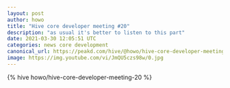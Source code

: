 ```yaml
---
layout: post
author: howo
title: "Hive core developer meeting #20"
description: "as usual it's better to listen to this part"
date: 2021-03-30 12:05:51 UTC
categories: news core development
canonical_url: https://peakd.com/hive/@howo/hive-core-developer-meeting-20
image: https://img.youtube.com/vi/JmQU5czs98w/0.jpg
---
```

{% hive howo/hive-core-developer-meeting-20 %}
